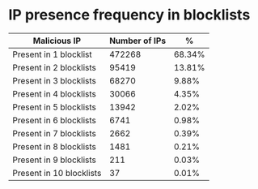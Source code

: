 # IP presence frequency in blocklists
| Malicious IP | Number of IPs | % |
|----|----|----|
| Present in 1 blocklist | 472268 | 68.34% |
| Present in 2 blocklists | 95419 | 13.81% |
| Present in 3 blocklists | 68270 | 9.88% |
| Present in 4 blocklists | 30066 | 4.35% |
| Present in 5 blocklists | 13942 | 2.02% |
| Present in 6 blocklists | 6741 | 0.98% |
| Present in 7 blocklists | 2662 | 0.39% |
| Present in 8 blocklists | 1481 | 0.21% |
| Present in 9 blocklists | 211 | 0.03% |
| Present in 10 blocklists | 37 | 0.01% |
